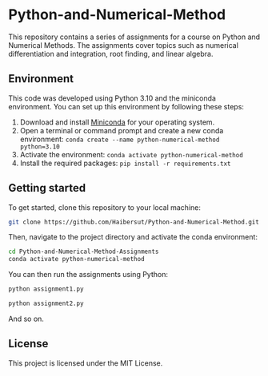 # Python-and-Numerical-Method
This repository contains a series of assignments for a course on Python and Numerical Methods. The assignments cover topics such as numerical differentiation and integration, root finding, and linear algebra.

## Environment

This code was developed using Python 3.10 and the miniconda environment. You can set up this environment by following these steps:

1. Download and install [Miniconda](https://docs.conda.io/en/latest/miniconda.html) for your operating system.
2. Open a terminal or command prompt and create a new conda environment: `conda create --name python-numerical-method python=3.10`
3. Activate the environment: `conda activate python-numerical-method`
4. Install the required packages: `pip install -r requirements.txt`

## Getting started

To get started, clone this repository to your local machine:

```bash
git clone https://github.com/Haibersut/Python-and-Numerical-Method.git
```

Then, navigate to the project directory and activate the conda environment:

```bash
cd Python-and-Numerical-Method-Assignments
conda activate python-numerical-method
```

You can then run the assignments using Python:

```bash
python assignment1.py

python assignment2.py
```

And so on.

## License

This project is licensed under the MIT License.

